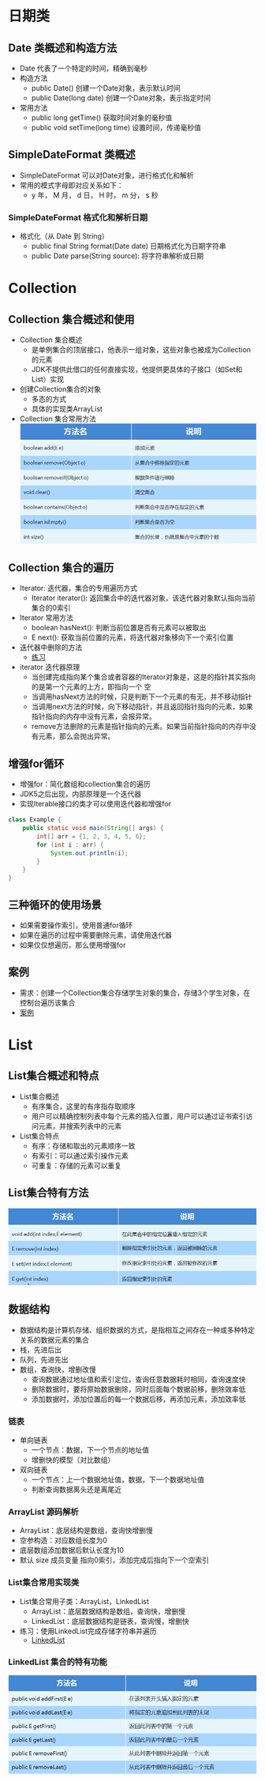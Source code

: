 # 日期类

## Date 类概述和构造方法

- Date 代表了一个特定的时间，精确到毫秒
- 构造方法
	- public Date() 创建一个Date对象，表示默认时间
	- public Date(long date) 创建一个Date对象，表示指定时间
- 常用方法
	- public long getTime() 获取时间对象的毫秒值
	- public void setTime(long time) 设置时间，传递毫秒值

## SimpleDateFormat 类概述

- SimpleDateFormat 可以对Date对象，进行格式化和解析
- 常用的模式字母即对应关系如下：
	- y 年， M 月， d 日， H 时， m 分， s 秒

### SimpleDateFormat 格式化和解析日期

- 格式化（从 Date 到 String）
	- public final String format(Date date) 日期格式化为日期字符串
	- public Date parse(String source): 将字符串解析成日期

# Collection

## Collection 集合概述和使用

- Collection 集合概述
	- 是单例集合的顶层接口，他表示一组对象，这些对象也被成为Collection的元素
	- JDK不提供此借口的任何直接实现，他提供更具体的子接口（如Set和List）实现
- 创建Collection集合的对象
	- 多态的方式
	- 具体的实现类ArrayList
- Collection 集合常用方法
  ![常用方法](img/img.png)

## Collection 集合的遍历

- Iterator: 迭代器，集合的专用遍历方式
	- Iterator<E> iterator(): 返回集合中的迭代器对象，该迭代器对象默认指向当前集合的0索引
- Iterator 常用方法
	- boolean hasNext(): 判断当前位置是否有元素可以被取出
	- E next(): 获取当前位置的元素，将迭代器对象移向下一个索引位置
- 迭代器中删除的方法
	- [练习](CollectionTest/CollectionCase.java)
- iterator 迭代器原理
	- 当创建完成指向某个集合或者容器的Iterator对象是，这是的指针其实指向的是第一个元素的上方，即指向一个 空
	- 当调用hasNext方法的时候，只是判断下一个元素的有无，并不移动指针
	- 当调用next方法的时候，向下移动指针，并且返回指针指向的元素，如果指针指向的内存中没有元素，会报异常。
	- remove方法删除的元素是指针指向的元素。如果当前指针指向的内存中没有元素，那么会抛出异常。

## 增强for循环

- 增强for：简化数组和collection集合的遍历
- JDK5之后出现，内部原理是一个迭代器
- 实现Iterable接口的类才可以使用迭代器和增强for

```java
class Example {
    public static void main(String[] args) {
        int[] arr = {1, 2, 3, 4, 5, 6};
        for (int i : arr) {
            System.out.println(i);
        }
    }
}
```

## 三种循环的使用场景

- 如果需要操作索引，使用普通for循环
- 如果在遍历的过程中需要删除元素，请使用迭代器
- 如果仅仅想遍历，那么使用增强for

## 案例

- 需求：创建一个Collection集合存储学生对象的集合，存储3个学生对象，在控制台遍历该集合
- [案例](CollectionTest/CollectionCase2.java)

# List

## List集合概述和特点

- List集合概述
	- 有序集合，这里的有序指存取顺序
	- 用户可以精确控制列表中每个元素的插入位置，用户可以通过证书索引访问元素，并搜索列表中的元素
- List集合特点
	- 有序：存储和取出的元素顺序一致
	- 有索引：可以通过索引操作元素
	- 可重复：存储的元素可以重复

## List集合特有方法

![img.png](img.png)

## 数据结构

- 数据结构是计算机存储、组织数据的方式，是指相互之间存在一种或多种特定关系的数据元素的集合
- 栈，先进后出
- 队列，先进先出
- 数组，查询快，增删改慢
	- 查询数据通过地址值和索引定位，查询任意数据耗时相同，查询速度快
	- 删除数据时，要将原始数据删除，同时后面每个数据前移，删除效率低
	- 添加数据时，添加位置后的每一个数据后移，再添加元素，添加效率低

### 链表

- 单向链表
	- 一个节点：数据，下一个节点的地址值
	- 增删快的模型（对比数组）
- 双向链表
	- 一个节点：上一个数据地址值，数据，下一个数据地址值
	- 判断查询数据离头还是离尾近

### ArrayList 源码解析

- ArrayList：底层结构是数组，查询快增删慢
- 空参构造：对应数组长度为0
- 底层数组添加数据后默认长度为10
- 默认 size 成员变量 指向0索引，添加完成后指向下一个空索引

### List集合常用实现类

- List集合常用子类：ArrayList，LinkedList
	- ArrayList：底层数据结构是数组，查询快，增删慢
	- LinkedList：底层数据结构是链表，查询慢，增删快
- 练习：使用LinkedList完成存储字符串并遍历
	- [LinkedList](ListTest/LinkedListTest.java)

### LinkedList 集合的特有功能

![img_1.png](img_1.png)